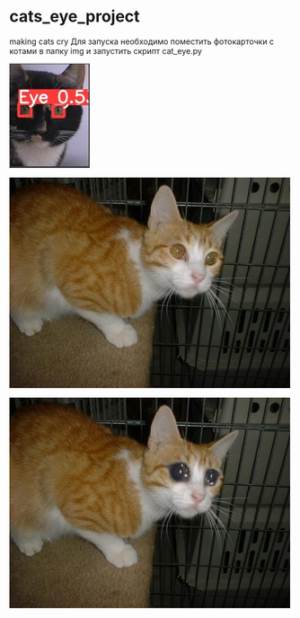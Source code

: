 # cats_eye_project
making cats cry
Для запуска необходимо поместить фотокарточки с котами в папку img и запустить скрипт cat_eye.py

![alt text](https://github.com/mrFendel/cats_eye_project/blob/main/example/cat.jpg?raw=true)

![alt text](https://github.com/mrFendel/cats_eye_project/blob/main/example/cat0.jpg?raw=true)

![alt text](https://github.com/mrFendel/cats_eye_project/blob/main/example/BruhCat.jpeg?raw=true)
